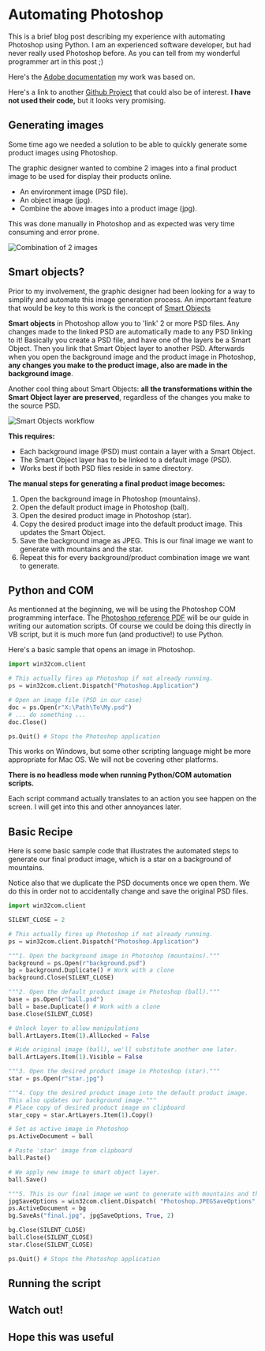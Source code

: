 # Automating Photoshop
This is a brief blog post describing my experience with automating Photoshop using Python.
I am an experienced software developer, but had never really used Photoshop before. As you can tell from my wonderful programmer art in this post ;)

Here's the [Adobe documentation](https://www.adobe.com/content/dam/acom/en/devnet/photoshop/pdfs/photoshop-cc-vbs-ref.pdf) my work was based on.

Here's a link to another [Github Project](https://github.com/loonghao/photoshop-python-api) that could also be of interest. **I have not used their code,** but it looks very promising.

## Generating images
Some time ago we needed a solution to be able to quickly generate some product images using Photoshop.

The graphic designer wanted to combine 2 images into a final product image to be used for display their products online. 
- An environment image (PSD file).
- An object image (jpg).
- Combine the above images into a product image (jpg). 

This was done manually in Photoshop and as expected was very time consuming and error prone.

![Combination of 2 images](https://github.com/kelvin0/ImageAutomation/blob/gh-pages/Combine_2_images.png?raw=true)

## Smart objects?
Prior to my involvement, the graphic designer had been looking for a way to simplify and automate this image generation process.
An important feature that would be key to this work is the concept of [Smart Objects](https://helpx.adobe.com/ca/photoshop/using/create-smart-objects.html)

**Smart objects** in Photoshop allow you to 'link' 2 or more PSD files. Any changes made to the linked PSD are automatically made to any PSD linking to it!
Basically you create a PSD file, and have one of the layers be a Smart Object. Then you link that Smart Object layer to another PSD.
Afterwards when you open the background image and the product image in Photoshop, **any changes you make to the product image, also are made in the background image**.

Another cool thing about Smart Objects: **all the transformations within the Smart Object layer are preserved**, regardless of the changes you make to the source PSD.

![Smart Objects workflow](https://github.com/kelvin0/ImageAutomation/blob/gh-pages/smart_objects_update.png?raw=true)

**This requires:**
- Each background image (PSD) must contain a layer with a Smart Object.
- The Smart Object layer has  to be linked to a default image (PSD).
- Works best if both PSD files reside in same directory.


**The manual steps for generating a final product image becomes:**
1. Open the background image in Photoshop (mountains).
2. Open the default product image in Photoshop (ball).
3. Open the desired product image in Photoshop (star).
4. Copy the desired product image into the default product image. This updates the Smart Object.
5. Save the background image as JPEG. This is our final image we want to generate with mountains and the star.
6. Repeat this for every background/product combination image we want to generate.

## Python and COM
As mentionned at the beginning, we will be using the Photoshop COM programming interface.
The [Photoshop reference PDF](https://www.adobe.com/content/dam/acom/en/devnet/photoshop/pdfs/photoshop-cc-vbs-ref.pdf) will be our guide in writing our automation scripts. Of course we could be doing this directly in VB script, but it is much more fun (and productive!) to use Python.

Here's a basic sample that opens an image in Photoshop.

```python
import win32com.client

# This actually fires up Photoshop if not already running.
ps = win32com.client.Dispatch("Photoshop.Application")

# Open an image file (PSD in our case)
doc = ps.Open(r"X:\Path\To\My.psd")
# ... do something ...
doc.Close()

ps.Quit() # Stops the Photoshop application
```
This works on Windows, but some other scripting language might be more appropriate for Mac OS.
We will not be covering other platforms.

**There is no headless mode when running Python/COM automation scripts.**

Each script command actually translates to an action you see happen on the screen.
I will get into this and other annoyances later. 

## Basic Recipe

Here is some basic sample code that illustrates the automated steps to generate our final product image, which is a star on a background of mountains.

Notice also that we duplicate the PSD documents once we open them. We do this in order not to accidentally change and save the original PSD files.

```python
import win32com.client

SILENT_CLOSE = 2

# This actually fires up Photoshop if not already running.
ps = win32com.client.Dispatch("Photoshop.Application")

"""1. Open the background image in Photoshop (mountains)."""
background = ps.Open(r"background.psd")
bg = background.Duplicate() # Work with a clone
background.Close(SILENT_CLOSE)

"""2. Open the default product image in Photoshop (ball)."""
base = ps.Open(r"ball.psd")
ball = base.Duplicate() # Work with a clone
base.Close(SILENT_CLOSE)

# Unlock layer to allow manipulations
ball.ArtLayers.Item(1).AllLocked = False

# Hide original image (ball), we'll substitute another one later.
ball.ArtLayers.Item(1).Visible = False

"""3. Open the desired product image in Photoshop (star)."""
star = ps.Open(r"star.jpg")

"""4. Copy the desired product image into the default product image. 
This also updates our background image."""
# Place copy of desired product image on clipboard
star_copy = star.ArtLayers.Item(1).Copy() 

# Set as active image in Photoshop
ps.ActiveDocument = ball          

# Paste 'star' image from clipboard 
ball.Paste()               

# We apply new image to smart object layer. 
ball.Save()                               

"""5. This is our final image we want to generate with mountains and the star."""
jpgSaveOptions = win32com.client.Dispatch( "Photoshop.JPEGSaveOptions" )
ps.ActiveDocument = bg
bg.SaveAs("final.jpg", jpgSaveOptions, True, 2)

bg.Close(SILENT_CLOSE)
ball.Close(SILENT_CLOSE)
star.Close(SILENT_CLOSE)

ps.Quit() # Stops the Photoshop application
```

## Running the script

## Watch out!

## Hope this was useful


